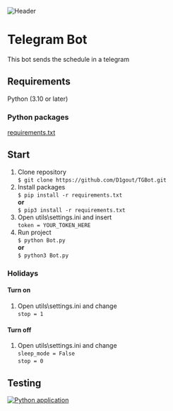 ![Header](https://github.com/D1gout/TGBot/blob/main/icon.PNG)

# Telegram Bot

This bot sends the schedule in a telegram

## Requirements

Python (3.10 or later)

### Python packages

[requirements.txt](https://github.com/D1gout/TGBot/blob/main/requirements.txt)

## Start

1. Clone repository
   <br>`$ git clone https://github.com/D1gout/TGBot.git`
2. Install packages
   <br>`$ pip install -r requirements.txt`
   <br><strong>or</strong>
   <br>`$ pip3 install -r requirements.txt`
3. Open utils\settings.ini and insert 
   <br>`token = YOUR_TOKEN_HERE`
4. Run project
   <br>`$ python Bot.py`
   <br><strong>or</strong>
   <br>`$ python3 Bot.py`

### Holidays
#### Turn on
1. Open utils\settings.ini and change
   <br>`stop = 1`
#### Turn off
1. Open utils\settings.ini and change
   <br>`sleep_mode = False`
   <br>`stop = 0`

## Testing

[![Python application](https://github.com/D1gout/TGBot/actions/workflows/python-app.yml/badge.svg)](https://github.com/D1gout/TGBot/actions/workflows/python-app.yml)

